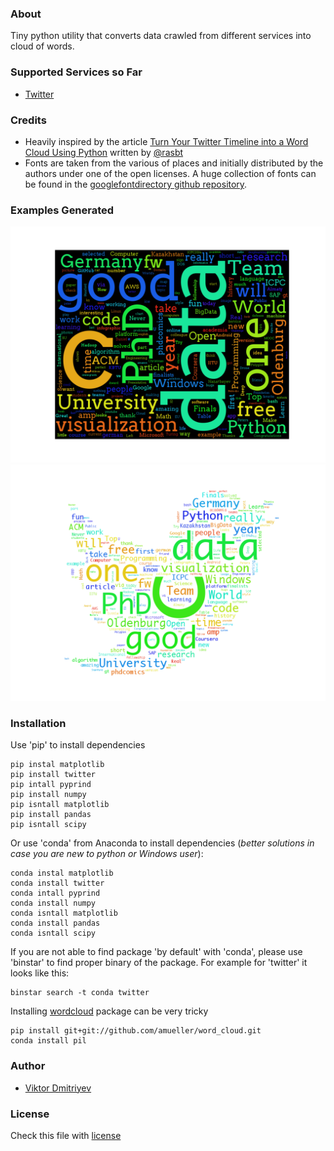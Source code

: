 ### About
Tiny python utility that converts data crawled from different services into cloud of words.

### Supported Services so Far
* [Twitter](https://twitter.com/)

### Credits
* Heavily inspired by the article [Turn Your Twitter Timeline into a Word Cloud Using Python](http://sebastianraschka.com/Articles/2014_twitter_wordcloud.html#A.-Downloading-Your-Twitter-Timeline-Tweets) written by [@rasbt](https://github.com/rasbt)
* Fonts are taken from the various of places and initially distributed by the authors under one of the open licenses. A huge collection of fonts can be found in the [googlefontdirectory github repository](https://github.com/w0ng/googlefontdirectory).

### Examples Generated

![](./examples/twitter-wordcloud-arvo-regular-square_mask-black.png)
![](./examples/twitter-wordcloud-monaco-twitter_mask-white.png)


### Installation
Use 'pip' to install dependencies
```
pip instal matplotlib
pip install twitter 
pip intall pyprind
pip install numpy
pip isntall matplotlib
pip install pandas
pip isntall scipy
```

Or use 'conda' from Anaconda to install dependencies (*better solutions in case you are new to python or Windows user*):
```
conda instal matplotlib
conda install twitter 
conda intall pyprind
conda install numpy
conda isntall matplotlib
conda install pandas
conda isntall scipy
```
If you are not able to find package 'by default' with 'conda', please use 'binstar' to find proper binary of the package. For example for 'twitter' it looks like this:
```
binstar search -t conda twitter
```

Installing [wordcloud](https://github.com/amueller/word_cloud) package can be very tricky
```
pip install git+git://github.com/amueller/word_cloud.git
conda install pil
```

### Author
* [Viktor Dmitriyev](https://github.com/vdmitriyev)

###  License

Check this file with [license](LICENSE)